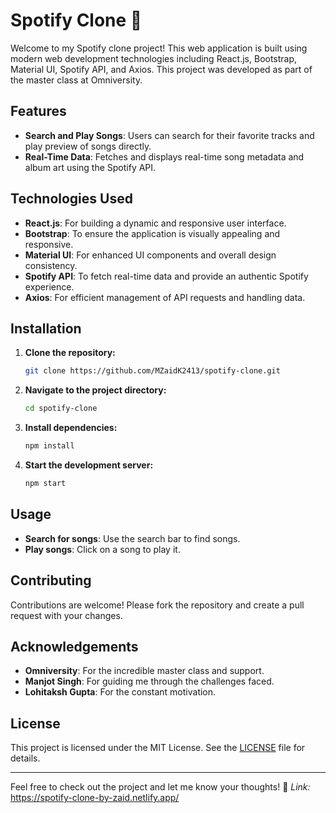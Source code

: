 # Spotify Clone 🎵

Welcome to my Spotify clone project! This web application is built using modern web development technologies including React.js, Bootstrap, Material UI, Spotify API, and Axios. This project was developed as part of the master class at Omniversity.

## Features

- **Search and Play Songs**: Users can search for their favorite tracks and play preview of songs directly.
- **Real-Time Data**: Fetches and displays real-time song metadata and album art using the Spotify API.

## Technologies Used

- **React.js**: For building a dynamic and responsive user interface.
- **Bootstrap**: To ensure the application is visually appealing and responsive.
- **Material UI**: For enhanced UI components and overall design consistency.
- **Spotify API**: To fetch real-time data and provide an authentic Spotify experience.
- **Axios**: For efficient management of API requests and handling data.

## Installation

1. **Clone the repository:**
    ```bash
    git clone https://github.com/MZaidK2413/spotify-clone.git
    ```
2. **Navigate to the project directory:**
    ```bash
    cd spotify-clone
    ```
3. **Install dependencies:**
    ```bash
    npm install
    ```
4. **Start the development server:**
    ```bash
    npm start
    ```

## Usage

- **Search for songs**: Use the search bar to find songs.
- **Play songs**: Click on a song to play it.

## Contributing

Contributions are welcome! Please fork the repository and create a pull request with your changes.

## Acknowledgements

- **Omniversity**: For the incredible master class and support.
- **Manjot Singh**: For guiding me through the challenges faced.
- **Lohitaksh Gupta**: For the constant motivation.

## License

This project is licensed under the MIT License. See the [LICENSE](LICENSE) file for details.

---

Feel free to check out the project and let me know your thoughts! 🌟
*Link:* https://spotify-clone-by-zaid.netlify.app/
